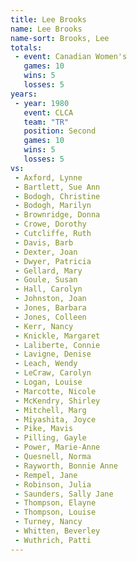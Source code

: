 ```yaml
---
title: Lee Brooks
name: Lee Brooks
name-sort: Brooks, Lee
totals:
 - event: Canadian Women's
   games: 10
   wins: 5
   losses: 5
years:
 - year: 1980
   event: CLCA
   team: "TR"
   position: Second
   games: 10
   wins: 5
   losses: 5
vs:
 - Axford, Lynne
 - Bartlett, Sue Ann
 - Bodogh, Christine
 - Bodogh, Marilyn
 - Brownridge, Donna
 - Crowe, Dorothy
 - Cutcliffe, Ruth
 - Davis, Barb
 - Dexter, Joan
 - Dwyer, Patricia
 - Gellard, Mary
 - Goule, Susan
 - Hall, Carolyn
 - Johnston, Joan
 - Jones, Barbara
 - Jones, Colleen
 - Kerr, Nancy
 - Knickle, Margaret
 - Laliberte, Connie
 - Lavigne, Denise
 - Leach, Wendy
 - LeCraw, Carolyn
 - Logan, Louise
 - Marcotte, Nicole
 - McKendry, Shirley
 - Mitchell, Marg
 - Miyashita, Joyce
 - Pike, Mavis
 - Pilling, Gayle
 - Power, Marie-Anne
 - Quesnell, Norma
 - Rayworth, Bonnie Anne
 - Rempel, Jane
 - Robinson, Julia
 - Saunders, Sally Jane
 - Thompson, Elayne
 - Thompson, Louise
 - Turney, Nancy
 - Whitten, Beverley
 - Wuthrich, Patti
---
```

